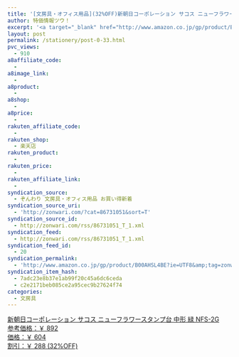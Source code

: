 ```yaml
---
title: '[文房具・オフィス用品](32%OFF)新朝日コーポレーション サコス ニューフラワースタンプ台 中形 緑 NFS-2G ￥604'
author: 特価情報ツウ！
excerpt: '<a target="_blank" href="http://www.amazon.co.jp/gp/product/B00AHSL4BE?ie=UTF8&amp;tag=zonwari-22&amp;linkCode=as2&amp;camp=247&amp;creative=7399&amp;creativeASIN=B00AHSL4BE"><img src="http://ecx.images-amazon.com/images/I/31k27WgZYkL._SL100_.jpg"><br>&#26032;&#26397;&#26085;&#12467;&#12540;&#12509;&#12524;&#12540;&#12471;&#12519;&#12531; &#12469;&#12467;&#12473; &#12491;&#12517;&#12540;&#12501;&#12521;&#12527;&#12540;&#12473;&#12479;&#12531;&#12503;&#21488; &#20013;&#24418; &#32209; NFS-2G<br>&#21442;&#32771;&#20385;&#26684;&#65306;&#65509; 892<br>&#20385;&#26684;&#65306;&#65509; 604<br>&#21106;&#24341;&#65306;&#65509; 288 (32%OFF)</a>'
layout: post
permalink: /stationery/post-0-33.html
pvc_views:
  - 910
a8affiliate_code:
  - 
a8image_link:
  - 
a8product:
  - 
a8shop:
  - 
a8price:
  - 
rakuten_affiliate_code:
  - 
rakuten_shop:
  - 楽天店
rakuten_product:
  - 
rakuten_price:
  - 
rakuten_affiliate_link:
  - 
syndication_source:
  - ぞんわり 文房具・オフィス用品 お買い得新着
syndication_source_uri:
  - 'http://zonwari.com/?cat=86731051&sort=T'
syndication_source_id:
  - http://zonwari.com/rss/86731051_T_1.xml
syndication_feed:
  - http://zonwari.com/rss/86731051_T_1.xml
syndication_feed_id:
  - 20
syndication_permalink:
  - 'http://www.amazon.co.jp/gp/product/B00AHSL4BE?ie=UTF8&amp;tag=zonwari-22&amp;linkCode=as2&amp;camp=247&amp;creative=7399&amp;creativeASIN=B00AHSL4BE'
syndication_item_hash:
  - 7adc23e8b37e1ab99f20c45a6dc6ceda
  - c2e2171beb085ce2a95cec9b27624f74
categories:
  - 文房具
---
```

[<img src='http://i0.wp.com/ecx.images-amazon.com/images/I/31k27WgZYkL._SL150_.jpg?w=546' title="" alt="" data-recalc-dims="1" />  
新朝日コーポレーション サコス ニューフラワースタンプ台 中形 緑 NFS-2G  
参考価格：￥ 892  
価格：￥ 604  
割引：￥ 288 (32%OFF)][1]

 [1]: http://www.amazon.co.jp/gp/product/B00AHSL4BE?ie=UTF8&#038;tag=tokkajohotsu-22&#038;linkCode=as2&#038;camp=247&#038;creative=7399&#038;creativeASIN=B00AHSL4BE